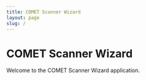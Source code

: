 ```yaml
---
title: COMET Scanner Wizard
layout: page
slug: /
---
```


# COMET Scanner Wizard

Welcome to the COMET Scanner Wizard application.
